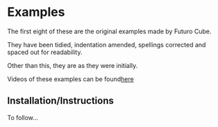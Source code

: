 # Examples

The first eight of these are the original examples made by Futuro Cube.

They have been tidied, indentation amended, spellings corrected and spaced out for readability.

Other than this, they are as they were initially. 

Videos of these examples can be found[here](https://www.youtube.com/user/rubiksfuturocube/videos)

## Installation/Instructions

To follow...